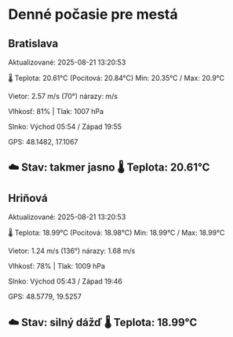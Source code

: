﻿# Denné počasie pre mestá

## Bratislava
Aktualizované: 2025-08-21 13:20:53

🌡️ Teplota: 20.61°C 
(Pocitová: 20.84°C)
Min: 20.35°C / Max: 20.9°C

Vietor: 2.57 m/s    (70°) 
nárazy:  m/s

Vlhkosť: 81% | Tlak: 1007 hPa

Slnko: Východ 05:54 / Západ 19:55

GPS: 48.1482, 17.1067

☁️ Stav: takmer jasno        🌡️ Teplota: 20.61°C
---

## Hriňová
Aktualizované: 2025-08-21 13:20:53

🌡️ Teplota: 18.99°C 
(Pocitová: 18.98°C)
Min: 18.99°C / Max: 18.99°C

Vietor: 1.24 m/s (136°)
nárazy: 1.68 m/s

Vlhkosť: 78% | Tlak: 1009 hPa

Slnko: Východ 05:43 / Západ 19:46

GPS: 48.5779, 19.5257

☁️ Stav: silný dážď        🌡️ Teplota: 18.99°C
---
